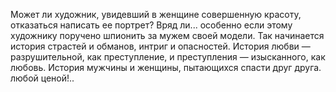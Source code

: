<!--2016-10-16 11:16:23-->
Может ли художник, увидевший в женщине совершенную красоту, отказаться написать ее портрет? Вряд ли... особенно если этому художнику поручено шпионить за мужем своей модели.
Так начинается история страстей и обманов, интриг и опасностей. История любви — разрушительной, как преступление, и преступления — изысканного, как любовь. История мужчины и женщины, пытающихся спасти друг друга. любой ценой!..